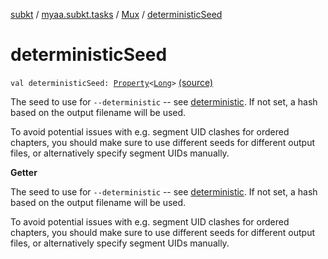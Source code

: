 [subkt](../../index.md) / [myaa.subkt.tasks](../index.md) / [Mux](index.md) / [deterministicSeed](./deterministic-seed.md)

# deterministicSeed

`val deterministicSeed: `[`Property`](https://docs.gradle.org/current/javadoc/org/gradle/api/provider/Property.html)`<`[`Long`](https://kotlinlang.org/api/latest/jvm/stdlib/kotlin/-long/index.html)`>` [(source)](https://github.com/Myaamori/SubKt/blob/0.1.8/src/main/kotlin/myaa/subkt/tasks/muxtask.kt#L586)

The seed to use for `--deterministic` -- see [deterministic](deterministic.md).
If not set, a hash based on the output filename will be used.

To avoid potential issues with e.g. segment UID clashes for ordered chapters,
you should make sure to use different seeds for different output files,
or alternatively specify segment UIDs manually.

**Getter**

The seed to use for `--deterministic` -- see [deterministic](deterministic.md).
If not set, a hash based on the output filename will be used.

To avoid potential issues with e.g. segment UID clashes for ordered chapters,
you should make sure to use different seeds for different output files,
or alternatively specify segment UIDs manually.

